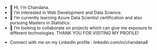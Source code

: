 - 👋 Hi, I’m Chandana.
- 👀 I’m interested in Web Development and Data Science.
- 🌱 I’m currently learning Azure Data Scientist certification and also pursuing Masters in Statistics.
- 💞️ I’m looking to collaborate on projects which can give me exposure to different technologies.
                          THANK YOU FOR VISITING MY PROFILE!
* Connect with me on my LinkedIn profile : linkedin.com/in/chandana8
<!---
Sreechandana8/Sreechandana8 is a ✨ special ✨ repository because its `README.md` (this file) appears on your GitHub profile.
You can click the Preview link to take a look at your changes.
--->
